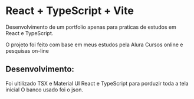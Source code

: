 # React + TypeScript + Vite

Desenvolvimento de um portfolio apenas para praticas de estudos em React e TypeScript. 

O projeto foi feito com base em meus estudos pela Alura Cursos online e pesquisas on-line

## Desenvolvimento: 
Foi ultilizado TSX e Material UI 
React e TypeScript para porduzir toda a tela inicial 
O banco usado foi o json. 
